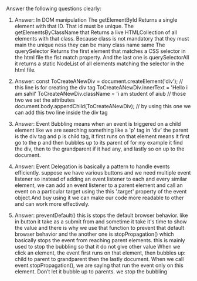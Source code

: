 Answer the following questions clearly:

1. Answer: In DOM manipulation The getElementById Returns a single element with that ID. That id must be unique. The getElementsByClassName that Returns a live HTMLCollection of all elements with that class. Because class is not mandatory that they must main the unique ness they can be many class name same The querySelector Returns the first element that matches a CSS selector in the html file the fist match property. And the last one is querySelectorAll it returns a static NodeList of all elements matching the selector in the html file.

2. Answer:
const ToCreateANewDiv = document.createElement('div'); // this line is for creating the div tag ToCreateANewDiv.innerText = 'Hello i am sahil' ToCreateANewDiv.className = 'i am student of aiub // those two we set the attributes document.body.appendChild(ToCreateANewDiv); // by using this one we can add this two line inside the div tag

3. Answer:
Event Bubbling means when an event is triggered on a child element like we are searching something like a 'p' tag in 'div' the parent is the div tag and p is child tag, it first runs on that element means it first go to the p and then bubbles up to its parent of for my example it find the div, then to the grandparent if it had any, and lastly so on up to the document.

4. Answer:
Event Delegation is basically a pattern to handle events efficiently. suppose we have various buttons and we need multiple event listener so instead of adding an event listener to each and every similar element, we can add an event listener to a parent element and call an event on a particular target using the this '.target' property of the event object.And buy using it we can make our code more readable to other and can work more effectively.

5. Answer:
preventDefault() this is stops the default browser behavior. like in button it take as a submit from and sometime it take it's time to show the value and there is why we use that function to prevent that default browser behavior and the another one is stopPropagation() which basically stops the event from reaching parent elements. this is mainly used to stop the bubbling so that it do not give other value When we click an element, the event first runs on that element, then bubbles up: child to parent to grandparent then the lastly document. When we call event.stopPropagation(), we are saying that run the event only on this element. Don’t let it bubble up to parents. we stop the bubbling
